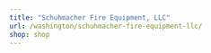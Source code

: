 ```yaml
---
title: "Schuhmacher Fire Equipment, LLC"
url: /washington/schuhmacher-fire-equipment-llc/
shop: shop
---
```

